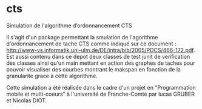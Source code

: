 cts
===

Simulation de l'algorithme d’ordonnancement CTS

Il s'agit d'un package permettant la smulation de l'agorithme d'ordonnancement de tache CTS comme indiqué sur ce document : http://www-vs.informatik.uni-ulm.de/DE/intra/bib/2005/PDCS/466-172.pdf.
Est aussi contenu dans ce depot deux classes de test junit de verification des classes ainsi qu'un main mettant en action des graphes de taches pour pouvoir visualiser des courbes montrant le makspan en fonction de la granularite grace à cette algorithme.

Cette simulation a été réalisée dans le cadre d'un projet en "Programmation mobile et multi-coeurs" à l'université de Franche-Comté par lucas GRUBER et Nicolas DIOT.
